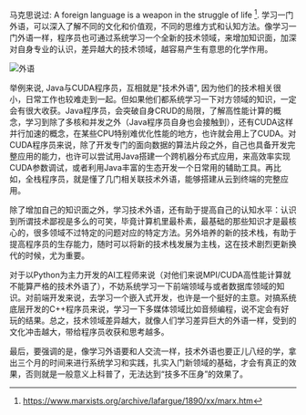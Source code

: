 <!--
title: 学习一门技术外语
desc: 在擅长的技术领域之外, 学习一些其他技术领域的知识, 像学习一门外语那样,收益巨大
template: blog
target: artical
date: 2019-12-03
-->

[^marx]: https://www.marxists.org/archive/lafargue/1890/xx/marx.htm

马克思说过: A foreign language is a weapon in the struggle of life [^marx]. 学习一门外语，可以深入了解不同的文化和价值观，不同的思维方式和认知方法。像学习一门外语一样，程序员也可通过系统学习一个全新的技术领域，来增加知识面，加深对自身专业的认识，差异越大的技术领域，越容易产生有意思的化学作用。

![外语](funny.jpg)

举例来说, Java与CUDA程序员，互相就是"技术外语", 因为他们的技术相关很小，日常工作也较难走到一起。但如果他们都系统学习一下对方领域的知识，一定会有很大收获。Java程序员，会突破自身CRUD的局限，了解高性能计算的概念，学习到除了多核和并发之外（Java程序员自身也会接触到），还有CUDA这样并行加速的概念，在某些CPU特别难优化性能的地方，也许就会用上了CUDA。对CUDA程序员来说，除了开发专门的面向数据的算法片段之外，自己也具备开发完整应用的能力，也许可以尝试用Java搭建一个跨机器分布式应用，来高效率实现CUDA参数调试，或者利用Java丰富的生态开发一个日常用的辅助工具。再比如，全栈程序员，就是懂了几门相关联技术外语，能够搭建从云到终端的完整应用。

除了增加自己的知识面之外，学习技术外语，还有助于提高自己的认知水平：认识到所谓技术鄙视是多么的可笑，毕竟计算机里最朴素，最基础的那些知识才是最核心的，很多领域不过特定的问题对应的特定方法。另外培养的新的技术栈，有助于提高程序员的生存能力，随时可以将新的技术栈发展为主栈，这在技术剧烈更新换代的时候，尤为重要。

对于以Python为主力开发的AI工程师来说（对他们来说MPI/CUDA高性能计算就不能算严格的技术外语了），不妨系统学习一下前端领域与或者数据库领域的知识。对前端开发来说，去学习一个嵌入式开发，也许是一个挺好的主意。对搞系统底层开发的C++程序员来说，学习一下多媒体领域比如音频编程，说不定会有好玩的结果。总之，技术领域差异越大，就像人们学习差异巨大的外语一样，受到的文化冲击越大，带给程序员收获和思考越多。

最后，要强调的是，像学习外语要和人交流一样，技术外语也要正儿八经的学，拿出三个月的时间来进行系统学习和实践，扎实入门新领域的基础，才会有真正的效果，否则就是一般意义上科普了，无法达到“技多不压身”的效果了。
